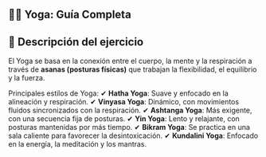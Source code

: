 ## 🧘‍♂️ Yoga: Guía Completa


## 📌 Descripción del ejercicio

El Yoga se basa en la conexión entre el cuerpo, la mente y la respiración a través de **asanas (posturas físicas)** que trabajan la flexibilidad, el equilibrio y la fuerza.

Principales estilos de Yoga:
 ✔ **Hatha Yoga**: Suave y enfocado en la alineación y respiración.
 ✔ **Vinyasa Yoga**: Dinámico, con movimientos fluidos sincronizados con la respiración.
 ✔ **Ashtanga Yoga**: Más exigente, con una secuencia fija de posturas.
 ✔ **Yin Yoga**: Lento y relajante, con posturas mantenidas por más tiempo.
 ✔ **Bikram Yoga**: Se practica en una sala caliente para favorecer la desintoxicación.
 ✔ **Kundalini Yoga**: Enfocado en la energía, la meditación y los mantras.